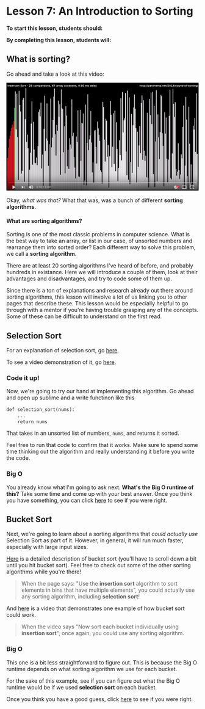# Lesson 7: An Introduction to Sorting

**To start this lesson, students should:**

**By completing this lesson, students will:**

## What is sorting?

Go ahead and take a look at this video:

[![Watch the video](youtube.png)](https://www.youtube.com/watch?v=kPRA0W1kECg)

Okay, *what was that?* What that was, was a bunch of different **sorting algorithms**.

#### What are sorting algorithms?

Sorting is one of the most classic problems in computer science. What is the best way to take an array, or list in our case, of unsorted numbers and rearrange them into sorted order? Each different way to solve this problem, we call a **sorting algorithm**.

There are at least 20 sorting algorithms I've heard of before, and probably hundreds in existance. Here we will introduce a couple of them, look at their advantages and disadvantages, and try to code some of them up.

Since there is a ton of explanations and research already out there around sorting algorithms, this lesson will involve a lot of us linking you to other pages that describe these. This lesson would be especially helpful to go through with a mentor if you're having trouble grasping any of the concepts. Some of these can be difficult to understand on the first read.

## Selection Sort

For an explanation of selection sort, go [here](https://www.tutorialspoint.com/data_structures_algorithms/selection_sort_algorithm.htm).

To see a video demonstration of it, go [here](https://www.youtube.com/watch?v=92BfuxHn2XE).

### Code it up!

Now, we're going to try our hand at implementing this algorithm. Go ahead and open up sublime and a write functinon like this


	def selection_sort(nums):
		...
		return nums
		
That takes in an unsorted list of numbers, `nums`, and returns it sorted.

Feel free to run that code to confirm that it works. Make sure to spend some time thinking out the algorithm and really understanding it before you write the code.

### Big O

You already know what I'm going to ask next. **What's the Big O runtime of this?** Take some time and come up with your best answer. Once you think you have something, you can click [here](selectionbigo.md) to see if you were right. 

## Bucket Sort

Next, we're going to learn about a sorting algorithms that *could actually use* Selection Sort as part of it. However, in general, it will run much faster, especially with large input sizes.

[Here](https://mathspace.co/learn/world-of-maths/coding-and-algorithms/sorting-algorithms-58142/sorting-algorithms-2104/) is a detailed description of bucket sort (you'll have to scroll down a bit until you hit bucket sort). Feel free to check out some of the other sorting algorithms while you're there!

> When the page says: "Use the **insertion sort** algorithm to sort elements in bins that have multiple elements", you could actually use any sorting algorithm, including **selection sort**!

And [here](https://www.youtube.com/watch?v=VuXbEb5ywrU) is a video that demonstrates one example of how bucket sort could work.

> When the video says "Now sort each bucket individually using **insertion sort**", once again, you could use any sorting algorithm. 
 
### Big O

This one is a bit less straightforward to figure out. This is because the Big O runtime depends on what sorting algorithm we use for each bucket. 

For the sake of this example, see if you can figure out what the Big O runtime would be if we used **selection sort** on each bucket.

Once you think you have a good guess, click [here](bucketbigo.md) to see if you were right.


 
